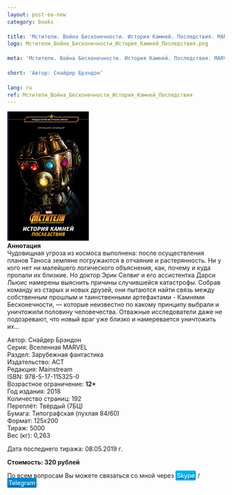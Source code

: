 ```yaml
---
layout: post-ea-new
category: books

title: 'Мстители. Война Бесконечности. История Камней. Последствия. MARVEL.'
logo: Мстители_Война_Бесконечности_История_Камней_Последствия.png

meta: 'Мстители. Война Бесконечности. История Камней. Последствия. MARVEL.'

short: 'Автор: Снайдер Брэндон'

lang: ru
ref: Мстители_Война_Бесконечности_История_Камней_Последствия
---
```


<a data-fancybox="gallery" href="/img/books/Мстители_Война_Бесконечности_История_Камней_Последствия.png"><img src="/img/books/Мстители_Война_Бесконечности_История_Камней_Последствия.png" alt=""></a>  
**Аннотация**  
Чудовищная угроза из космоса выполнена: после осуществления планов Таноса земляне погружаются в отчаяние и растерянность. Ни у кого нет ни малейшего логического объяснения, как, почему и куда пропали их близкие. Но доктор Эрик Селвиг и его ассистентка Дарси Льюис намерены выяснить причины случившейся катастрофы. Собрав команду из старых и новых друзей, они пытаются найти связь между собственным прошлым и таинственными артефактами - Камнями Бесконечности, — которые неизвестно по какому принципу выбрали и уничтожили половину человечества. Отважные исследователи даже не подозревают, что новый враг уже близко и намеревается уничтожить их...

Автор: Снайдер Брэндон  
Серия: Вселенная MARVEL  
Раздел: Зарубежная фантастика  
Издательство: АСТ  
Редакция: Mainstream  
ISBN: 978-5-17-115325-0  
Возрастное ограничение: **12+**  
Год издания: 2018  
Количество страниц: 192  
Переплёт: Твёрдый  (7БЦ)  
Бумага: Типографская (пухлая 84/60)  
Формат: 125х200  
Тираж: 5000  
Вес (кг): 0,263

Дата последнего тиража:	08.05.2019 г.

**Стоимость: 320 рублей**

По всем вопросам Вы можете связаться со мной через <a href="skype:chutkoy89?call" target="_blank"><span style="background-color:#00aff0; color:white; padding:3px; border-radius: 3px">Skype</span></a> / <a href="https://t.me/chutkoy" target="_blank"><span style="background-color:#0088cc; color:white; padding:3px; border-radius: 3px">Telegram</span></a>.